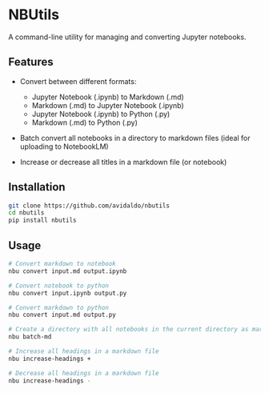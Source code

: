# NBUtils

A command-line utility for managing and converting Jupyter notebooks.

## Features

- Convert between different formats:
  - Jupyter Notebook (.ipynb) to Markdown (.md)
  - Markdown (.md) to Jupyter Notebook (.ipynb)
  - Jupyter Notebook (.ipynb) to Python (.py)
  - Markdown (.md) to Python (.py)

- Batch convert all notebooks in a directory to markdown files
(ideal for uploading to NotebookLM)

- Increase or decrease all titles in a markdown file (or notebook)

## Installation

```bash
git clone https://github.com/avidaldo/nbutils
cd nbutils
pip install nbutils
```

## Usage

```bash
# Convert markdown to notebook
nbu convert input.md output.ipynb

# Convert notebook to python
nbu convert input.ipynb output.py

# Convert markdown to python
nbu convert input.md output.py

# Create a directory with all notebooks in the current directory as markdown files
nbu batch-md

# Increase all headings in a markdown file
nbu increase-headings +

# Decrease all headings in a markdown file
nbu increase-headings -

```

